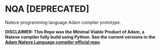 # NQA [DEPRECATED]

Nateve programming language Adam compiler prototype.

**DISCLAIMER: This Repo was the Minimal Viable Product of Adam, a Nateve compiler fully build using Python. See the current versions in the [Adam Nateve Language compiler official repo](https://github.com/NateveLanguage/Adam)**
